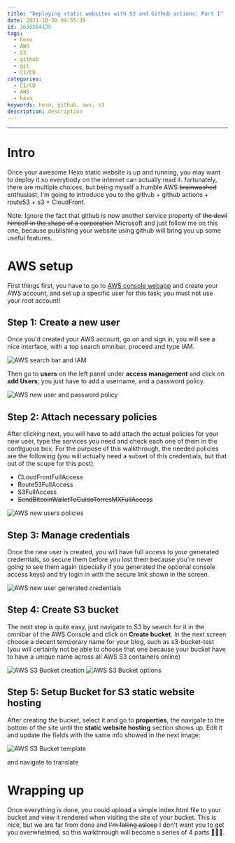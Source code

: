 ```yaml
---
title: "Deploying static websites with S3 and Github actions: Part I"
date: 2021-10-30 04:55:39
id: 1635584139
tags:
  - hexo
  - AWS
  - S3
  - github
  - git
  - CI/CD
categories:
  - CI/CD
  - AWS
  - hexo
keywords: hexo, github, aws, s3
description: description
---
```

---
# Intro
Once your awesome Hexo static website is up and running, you may want to deploy it so everybody on the internet can actually read it. fortunately, there are multiple choices, but being myself a humble AWS ~~brainwashed~~ enthusiast, I'm going to introduce you to the github + github actions + route53 + s3 + CloudFront.

Note: Ignore the fact that github is now another service property of ~~the devil himself in the shape of a corporation~~ Microsoft and just follow me on this one, because publishing your website using github will bring you up some useful features.

# AWS setup
First things first, you have to go to [AWS console webapp][aws] and create your AWS account, and set up a specific user for this task; you must not use your root account!

## Step 1: Create a new user
Once you'd created your AWS account, go on and sign in, you will see a nice interface, with a top search omnibar. proceed and type IAM.

![AWS search bar and IAM](iam.png)

Then go to __users__ on the left panel under __access management__ and click on __add Users__; you just have to add a username, and a password policy.

![AWS new user and password policy](iam-user-setup.png)

## Step 2: Attach necessary policies
After clicking next, you will have to add attach the actual policies for your new user, type the services you need and check each one of them in the contiguous box. For the purpose of this walkthrough, the needed policies are the following (you will actually need a subset of this credentials, but that out of the scope for this post):
- CLoudFrontFullAccess
- Route53FullAccess
- S3FullAccess
- ~~SendBitcoinWalletToGuidoTorresMXFullAccess~~

 ![AWS new users policies](iam-policies.png)

## Step 3: Manage credentials
Once the new user is created, you will have full access to your generated credentials, so secure them before you lost them because you're never going to see them again (specially if you generated the optional console access keys) and try login in with the secure link shown in the screen.

![AWS new user generated credentials](iam-user-credentials.png)

## Step 4: Create S3 bucket
The next step is quite easy, just navigate to S3 by search for it in the omnibar of the AWS Console and click on __Create bucket__. In the next screen choose a decent temporary name for your blog, such as s3-bucket-test (you will certainly not be able to choose that one because your bucket have to have a unique name across all AWS S3 containers online)

![AWS S3 Bucket creation](bucket.png)
![AWS S3 Bucket options](bucket-options.png)

## Step 5: Setup Bucket for S3 static website hosting
After creating the bucket, select it and go to __properties__, the navigate to the bottom of the site until the __static website hosting__ section shows up. Edit it and update the fields with the same info showed in the next image:

![AWS S3 Bucket template](bucket-template.png)

and navigate to translate

# Wrapping up
Once everything is done, you could upload a simple index.html file to your bucket and view it rendered when visiting the site of your bucket. This is nice, but we are far from done and ~~I'm falling asleep~~ I don't want you to get you overwhelmed, so this walkthrough will become a series of 4 parts 🤷‍♂️💁.   


[aws]: https://console.aws.amazon.com/console/ "aws console"
